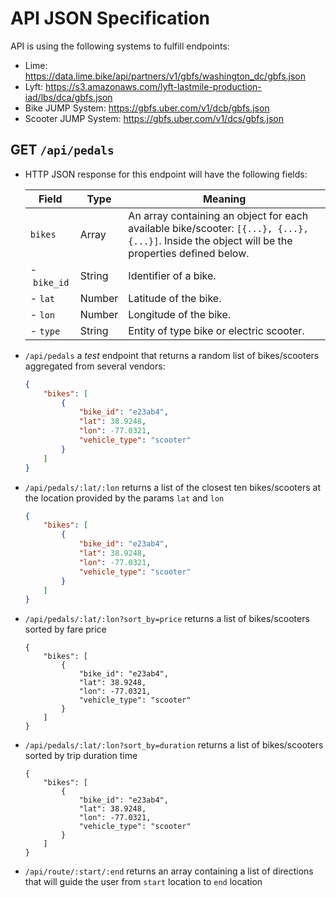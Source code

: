 # API JSON Specification

API is using the following systems to fulfill endpoints:
- Lime: https://data.lime.bike/api/partners/v1/gbfs/washington_dc/gbfs.json
- Lyft: https://s3.amazonaws.com/lyft-lastmile-production-iad/lbs/dca/gbfs.json
- Bike JUMP System: https://gbfs.uber.com/v1/dcb/gbfs.json
- Scooter JUMP System: https://gbfs.uber.com/v1/dcs/gbfs.json

## GET `/api/pedals`

- HTTP JSON response for this endpoint will have the following fields:

    Field | Type | Meaning
    ---|---|---|
    `bikes` |  Array | An array containing an object for each available bike/scooter: `[{...}, {...}, {...}]`. Inside the object will be the properties defined below.
    \-&nbsp;`bike_id` |  String | Identifier of a bike.
    \-&nbsp;`lat` |  Number | Latitude of the bike.
    \-&nbsp;`lon` |  Number | Longitude of the bike.
    \-&nbsp;`type` |  String | Entity of type bike or electric scooter.

- `/api/pedals` a *test* endpoint that returns a random list of bikes/scooters aggregated from several vendors:
    ```json
    {
        "bikes": [ 
            {
                "bike_id": "e23ab4",
                "lat": 38.9248,
                "lon": -77.0321,
                "vehicle_type": "scooter"
            }
        ]
    }
    ```

- `/api/pedals/:lat/:lon` returns a list of the closest ten bikes/scooters at the location provided by the params `lat` and `lon`
    ```json
    {
        "bikes": [ 
            {
                "bike_id": "e23ab4",
                "lat": 38.9248,
                "lon": -77.0321,
                "vehicle_type": "scooter"
            }
        ]
    }
    ```
    
- `/api/pedals/:lat/:lon?sort_by=price` returns a list of bikes/scooters sorted by fare price
    ```jsonc
    {
        "bikes": [ 
            {
                "bike_id": "e23ab4",
                "lat": 38.9248,
                "lon": -77.0321,
                "vehicle_type": "scooter"
            }
        ]
    }
    ```

- `/api/pedals/:lat/:lon?sort_by=duration` returns a list of bikes/scooters sorted by trip duration time
    ```jsonc
    {
        "bikes": [ 
            {
                "bike_id": "e23ab4",
                "lat": 38.9248,
                "lon": -77.0321,
                "vehicle_type": "scooter"
            }
        ]
    }
    ```
    
- `/api/route/:start/:end` returns an array containing a list of directions that will guide the user from `start` location to `end` location